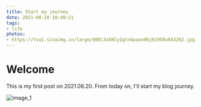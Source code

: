 ```yaml
---
title: Start my journey
date: 2021-08-20 10:49:21
tags:
- life
photos:
- https://tva1.sinaimg.cn/large/008i3skNly1gtn4paox06j61950u043202.jpg
---
```

# Welcome
This is my first post on 2021.08.20. From today on, I'll start my blog journey.

![image_1](https://tva1.sinaimg.cn/large/008i3skNly1gtn4paox06j61950u043202.jpg)

<div id="pd_rating_holder_8958183"></div>
<script type="text/javascript">
PDRTJS_settings_8958183 = {
"id" : "8958183",
"unique_id" : "default",
"title" : "",
"permalink" : ""
};
</script>
